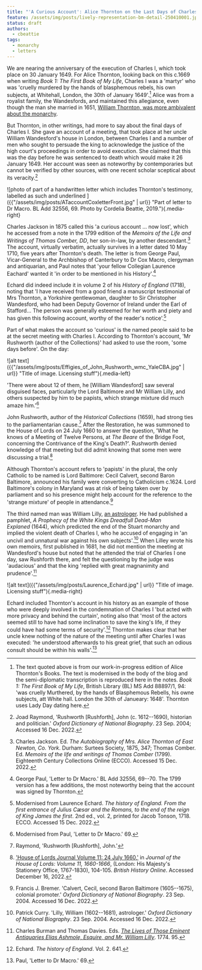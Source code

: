 ```yaml
---
title: "'A Curious Account': Alice Thornton on the Last Days of Charles I"
feature: /assets/img/posts/lively-representation-bm-detail-250410001.jpg
status: draft
authors:
  - cbeattie
tags:
  - monarchy
  - letters
---
```

We are nearing the anniversary of the execution of Charles I, which took place on 30 January 1649. For Alice Thornton, looking back on this c.1669 when writing *Book 1: The First Book of My Life*, Charles I was a 'martyr'
who was 'cruelly murdered by the hands of blasphemous rebels, his own
subjects, at Whitehall, London, the 30th of January 1649'.[^1] 
Alice was from a royalist family, the Wandesfords, and maintained this
allegiance, even though the man she married in 1651, [William Thornton,
was more ambivalent about the monarchy](https://thornton.kdl.kcl.ac.uk/posts/blog/2022-09-12-a-house-divided/).


But Thornton, in other writings, had more to say about the final days of
Charles I. She gave an account of a meeting, that took place at her
uncle William Wandesford's house in London, between Charles I and a
number of men who sought to persuade the king to acknowledge the justice
of the high court's proceedings in order to avoid execution. She
claimed that this was the day before he was sentenced to death which
would make it 26 January 1649. Her account was seen as noteworthy by
contemporaries but cannot be verified by other sources, with one recent
scholar sceptical about its veracity.[^2]

![photo of part of a handwritten letter which includes Thornton's testimony, labelled as such and underlined ]({{"/assets/img/posts/ATaccountCoxletterFront.jpg" | url}} "Part of letter to Dr Macro. BL Add 32556, 69. Photo by Cordelia Beattie, 2019."){.media-right}

Charles Jackson in 1875 called this 'a curious account ... now lost',
which he accessed from a note in the 1799 edition of the *Memoirs of the
Life and Writings of Thomas Comber, DD*, her son-in-law, by another
descendant.[^3] The account, virtually verbatim, actually survives
in a letter dated 10 May 1710, five years after Thornton's death.
The letter is from George Paul, Vicar-General to the Archbishop of
Canterbury to Dr Cox Macro, clergyman and antiquarian, and Paul notes
that 'your fellow Collegian Laurence Eachard\' wanted it \'in order to
be mentioned in his History'.[^4]


Echard did indeed include it in volume 2 of his *History of England*
(1718), noting that 'I have received from a good friend a manuscript
testimonial of Mrs Thornton, a Yorkshire gentlewoman, daughter to Sir
Christopher Wandesford, who had been Deputy Governor of Ireland under
the Earl of Stafford... The person was generally esteemed for her worth
and piety and has given this following account, worthy of the reader's
notice'.[^5] 


Part of what makes the account so 'curious' is the named people said to
be at the secret meeting with Charles I. According to Thornton's
account, 'Mr Rushworth (author of the Collections)' had asked to use the
room, 'some days before'. On the day:

![alt text]({{"/assets/img/posts/Effigies_of_John_Rushworth_wmc_YaleCBA.jpg" | url}} "Title of image. Licensing stuff"){.media-left}

'There were about 12 of them, he \[William Wandesford\] saw several
disguised faces, particularly the Lord Baltimore and Mr William Lilly,
and others suspected by him to be papists, which strange mixture did
much amaze him.'[^6] 

John Rushworth, author of the *Historical Collections* (1659), had
strong ties to the parliamentarian cause.[^7] After the
Restoration, he was summoned to the House of Lords on 24 July 1660 to
answer the question, 'What he knows of a Meeting of Twelve Persons,
at *The Beare* of the Bridge Foot, concerning the Contrivance of the
King's Death?'. Rushworth denied knowledge of that meeting but did
admit knowing that some men were discussing a trial.[^8] 

Although Thornton's account refers to 'papists' in the plural, the only
Catholic to be named is Lord Baltimore: Cecil Calvert, second
Baron Baltimore, announced his family were converting to Catholicism
c.1624. Lord Baltimore's colony in Maryland was at risk of being taken
over by parliament and so his presence might help account for the reference
to the 'strange mixture' of people in attendance.[^9] 

The third named man was William Lilly, [an astrologer](https://thornton.kdl.kcl.ac.uk/posts/blog/2022-10-25-black-monday-solar-eclipse-1652). He had published a pamphlet, *A Prophecy of the White Kings
Dreadfull Dead-Man Explaned* (1644), which predicted the end of the
Stuart monarchy and implied the violent death of Charles I, who he
accused of engaging in 'an uncivil and unnatural war against his own
subjects'.[^10] When Lilley wrote his own memoirs, first
published in 1681, he did not mention the meeting at Wandesford's house
but noted that he attended the trial of Charles I one day, saw Rushforth
there, and felt the questioning by the judge was 'audacious' and that
the king 'replied with great magnanimity and prudence'.[^11]

![alt text]({{"/assets/img/posts/Laurence_Echard.jpg" | url}} "Title of image. Licensing stuff"){.media-right}

Echard included Thornton's account in his history as an example of those
who were deeply involved in the condemnation of Charles I 'but acted
with more privacy and behind the curtain', noting also that 'most of the
actors seemed still to have had some inclination to save the king's
life, if they could have had some terms of security'.[^12]
Thornton makes clear that her uncle knew nothing of the nature of the
meeting until after Charles I was executed: 'he understood afterwards to
his great grief, that such an odious consult should be within his
walls'.[^13]


[^1]: The text quoted above is from our work-in-progress edition of Alice
Thornton's Books. The text is modernised in the body of the blog and
the semi-diplomatic transcription is reproduced here in the notes. *Book
1: The First Book of My Life*, British Library (BL) MS Add 88897/1, 94:
'was cruelly Murthered, by the hands of Blasphemous Rebells, his owne
subjects, att White hall. London the 30th of Janueary: 1648'. Thornton
uses Lady Day dating here.

[^2]: Joad Raymond, \'Rushworth \[Rushforth\], John (c. 1612--1690),
historian and politician.\' *Oxford Dictionary of National Biography*.
23 Sep. 2004; Accessed 16 Dec. 2022.

[^3]: Charles Jackson. Ed. *The Autobiography of Mrs. Alice Thornton of
East Newton, Co. York*. Durham: Surtees Society, 1875, 347; Thomas
Comber. Ed. *Memoirs of the life and writings of Thomas Comber* (1799).
Eighteenth Century Collections Online (ECCO). Accessed 15 Dec. 2022.

[^4]: George Paul, 'Letter to Dr Macro.' BL Add 32556, 69--70. The 1799
version has a few additions, the most noteworthy being that the account
was signed by Thornton.

[^5]: Modernised from Laurence Echard. *The history of England. From the
    first entrance of Julius Cæsar and the Romans, to the end of the
    reign of King James the first*. 2nd ed., vol. 2, printed for Jacob
    Tonson, 1718. ECCO. Accessed 15 Dec. 2022.

[^6]: Modernised from Paul, 'Letter to Dr Macro.' 69.

[^7]: Raymond, \'Rushworth \[Rushforth\], John.'

[^8]: ['House of Lords Journal Volume 11: 24 July 1660,'](http://www.british-history.ac.uk/lords-jrnl/vol11/pp104-105) in *Journal
    of the House of Lords: Volume 11, 1660-1666*, (London: His
    Majesty\'s Stationery Office, 1767-1830), 104-105. *British History
    Online*. Accessed December 16, 2022.

[^9]: Francis J. Bremer. \'Calvert, Cecil, second Baron Baltimore
    (1605--1675), colonial promoter.\' *Oxford Dictionary of National
    Biography*. 23 Sep. 2004. Accessed 16 Dec. 2022.

[^10]: Patrick Curry. \'Lilly, William (1602--1681), astrologer.\'
    *Oxford Dictionary of National Biography*. 23 Sep. 2004. Accessed 16
    Dec. 2022.

[^11]: Charles Burman and Thomas Davies. Eds. [*The Lives of Those
    Eminent Antiquaries Elias Ashmole, Esquire, and Mr. William Lilly*](https://books.google.co.uk/books?id=DxE2AAAAMAAJ).
    1774. 95. 

[^12]: Echard. *The history of England*. Vol. 2. 641.

[^13]: Paul, 'Letter to Dr Macro.' 69.



